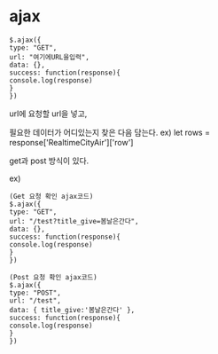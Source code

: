 # ajax

```
$.ajax({
type: "GET",
url: "여기에URL을입력",
data: {},
success: function(response){
console.log(response)
}
})
```
url에 요청할 url을 넣고,

필요한 데이터가 어디있는지 찾은 다음 담는다. ex) let rows = response['RealtimeCityAir']['row']

get과 post 방식이 있다.

ex)
```
(Get 요청 확인 ajax코드)
$.ajax({
type: "GET",
url: "/test?title_give=봄날은간다",
data: {},
success: function(response){
console.log(response)
}
})

(Post 요청 확인 ajax코드)
$.ajax({
type: "POST",
url: "/test",
data: { title_give:'봄날은간다' },
success: function(response){
console.log(response)
}
})

```
